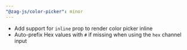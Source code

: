```yaml
---
"@zag-js/color-picker": minor
---
```


- Add support for `inline` prop to render color picker inline
- Auto-prefix Hex values with `#` if missing when using the `hex` channel input
